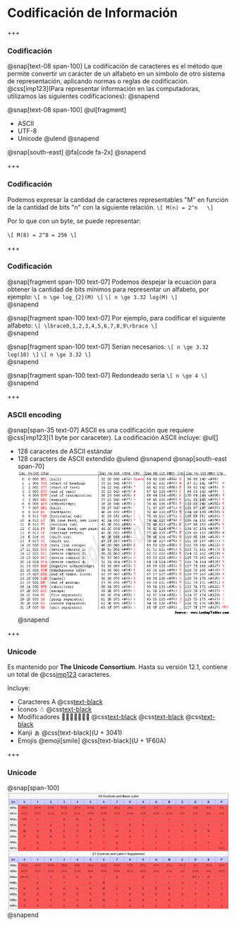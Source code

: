 # Codificación de Información

+++
### Codificación

@snap[text-08 span-100]
La codificación de caracteres es el método que permite convertir un carácter de un alfabeto en un símbolo de otro sistema de representación, aplicando normas o reglas de codificación. @css[imp123](Para representar información en las computadoras, utilizamos las siguientes codificaciones):
@snapend

@snap[text-08 span-100]
@ul[fragment]
* ASCII
* UTF-8
* Unicode
@ulend
@snapend

@snap[south-east]
@fa[code fa-2x]
@snapend

+++
### Codificación
Podemos expresar la cantidad de caracteres representables "M" en función de la cantidad de bits "n" con la siguiente relación.
`\[ M(n) = 2^n   \]`

Por lo que con un byte, se puede representar:

`\[ M(8) = 2^8 = 256 \]`

+++
### Codificación
@snap[fragment span-100 text-07]
Podemos despejar la ecuación para obtener la cantidad de bits mínimos para representar un alfabeto, por ejemplo:
`\[ n \ge log_{2}(M) \]`
`\[ n \ge 3.32 log(M) \]`
<br>
@snapend 

@snap[fragment span-100 text-07]
Por ejemplo, para codificar el siguiente alfabeto:
`\[ \lbrace0,1,2,3,4,5,6,7,8,9\rbrace \]`
<br>
@snapend 

@snap[fragment span-100 text-07]
Serían necesarios:
`\[ n \ge 3.32 log(10) \]`
`\[ n \ge 3.32 \]`
<br>
@snapend

@snap[fragment span-100 text-07]
Redondeado sería
`\[ n \ge 4 \]`
@snapend

+++
### ASCII encoding 
@snap[span-35 text-07]
ASCII es una codificación que requiere @css[imp123](1 byte por caraceter). La codificación ASCII incluye:
@ul[]
* 128 caracetes de ASCII estándar 
* 128 caracters de ASCII extendido
@ulend
@snapend
@snap[south-east span-70]
![ASCII](assets/img/ascii_table.gif)
@snapend

+++
### Unicode
Es mantenido por **The Unicode Consortium**.
Hasta su versión 12.1, contiene un total de @css[imp123](137,929) caracteres.

Incluye:
- Caracteres A @css[text-black](U+0041)
- Íconos ☃ @css[text-black](U+2602)
- Modificadores 👶👶🏻👶🏼👶🏽 @css[text-black](U+1F476) @css[text-black](+) @css[text-black](U+1F3FB)
- Kanji ぁ @css[text-black](U + 3041)
- Emojis @emoji[smile] @css[text-black](U + 1F60A)

+++
### Unicode
@snap[span-100]
![Unicode](assets/img/unicode.png)
@snapend